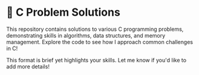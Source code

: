 # 🚀 C Problem Solutions

This repository contains solutions to various C programming problems, demonstrating skills in algorithms, data structures, and memory management. Explore the code to see how I approach common challenges in C!

This format is brief yet highlights your skills. Let me know if you'd like to add more details!
